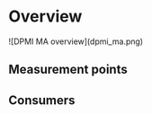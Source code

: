 # Overview

<div class="center small">
![DPMI MA overview](dpmi_ma.png)
</div>

## Measurement points

## Consumers
